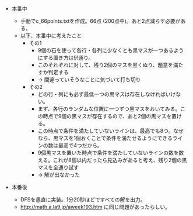 * 本番中
    * 手動でc_66points.txtを作成。66点 (200点中)。あと2点減らす必要がある。
    * 以下、本番中に考えたこと
        * その1
            * 9個の石を使って各行・各列に少なくとも黒マスが一つあるようにする置き方は9!通り。
            * このそれぞれに対して、残り2個のマスを黒くぬり、題意を満たすか判定する
            * → 間違っていそうなことに気づいて打ち切り
        * その2
            * どの行・列にも必ず最低一つの黒マスは存在しなければいけない。
            * まず、各行のランダムな位置に一つずつ黒マスをおいてみる。この時点で9個の黒マスが存在するので、あと2個の黒マスを置ける。
            * この時点で条件を満たしていないラインは、最高でも8つ。なぜなら、黒マスを1個おくことで条件を満たせるようにできるラインの数は最高で4つだから。
            * 9個黒マスを置いた時点で条件を満たしていないラインの数を数える。これが8個以内だったら見込みがあると考え、残り2個の黒マスを全通り試す
            * → 解が出なかった

* 本番後
  * DFSを愚直に実装。1分20秒ほどですべての解を出力。
  * http://math.a.la9.jp/aweek193.htm に同じ問題があったらしい。
